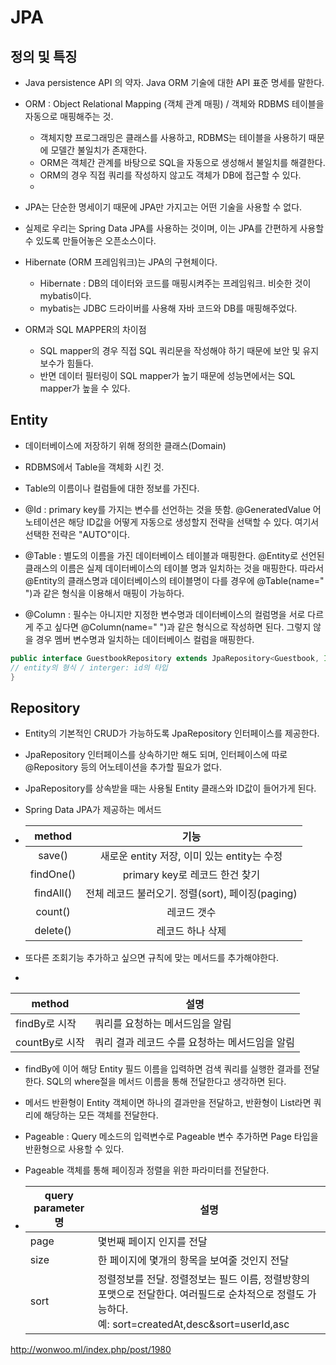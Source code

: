 # JPA

## 정의 및 특징

- Java persistence API 의 약자. Java ORM 기술에 대한 API 표준 명세를 말한다.

- ORM : Object Relational Mapping (객체 관계 매핑) / 객체와 RDBMS 테이블을 자동으로 매핑해주는 것.

  - 객체지향 프로그래밍은 클래스를 사용하고, RDBMS는 테이블을 사용하기 때문에 모델간 불일치가 존재한다.
  - ORM은 객체간 관계를 바탕으로 SQL을 자동으로 생성해서 불일치를 해결한다.
  - ORM의 경우 직접 쿼리를 작성하지 않고도 객체가 DB에 접근할 수 있다.
  - 

- JPA는 단순한 명세이기 때문에 JPA만 가지고는 어떤 기술을 사용할 수 없다.

- 실제로 우리는 Spring Data JPA를 사용하는 것이며, 이는 JPA를 간편하게 사용할 수 있도록 만들어놓은 오픈소스이다.

- Hibernate (ORM 프레임워크)는 JPA의 구현체이다.

  - Hibernate : DB의 데이터와 코드를 매핑시켜주는 프레임워크. 비슷한 것이 mybatis이다.
  - mybatis는 JDBC 드라이버를 사용해 자바 코드와 DB를 매핑해주었다.

- ORM과 SQL MAPPER의 차이점

  - SQL mapper의 경우 직접 SQL 쿼리문을 작성해야 하기 때문에 보안 및 유지보수가 힘들다.
  - 반면 데이터 필터링이 SQL mapper가 높기 때문에 성능면에서는 SQL mapper가 높을 수 있다.

  

## Entity 

- 데이터베이스에 저장하기 위해 정의한 클래스(Domain)
- RDBMS에서 Table을 객체화 시킨 것.
- Table의 이름이나 컬럼들에 대한 정보를 가진다.

- @Id : primary key를 가지는 변수를 선언하는 것을 뜻함.
  @GeneratedValue 어노테이션은 해당 ID값을 어떻게 자동으로 생성할지 전략을 선택할 수 있다. 여기서 선택한 전략은 "AUTO"이다.
- @Table : 별도의 이름을 가진 데이터베이스 테이블과 매핑한다. @Entity로 선언된 클래스의 이름은 실제 데이터베이스의 테이블 명과 일치하는 것을 매핑한다. 따라서 @Entity의 클래스명과 데이터베이스의 테이블명이 다를 경우에 @Table(name=" ")과 같은 형식을 이용해서 매핑이 가능하다.
- @Column : 필수는 아니지만 지정한 변수명과 데이터베이스의 컬럼명을 서로 다르게 주고 싶다면 @Column(name=" ")과 같은 형식으로 작성하면 된다. 그렇지 않을 경우 멤버 변수명과 일치하는 데이터베이스 컬럼을 매핑한다.

```java
public interface GuestbookRepository extends JpaRepository<Guestbook, Integer>{
// entity의 형식 / interger: id의 타입
}
```



## Repository

- Entity의 기본적인 CRUD가 가능하도록 JpaRepository 인터페이스를 제공한다.

- JpaRepository 인터페이스를 상속하기만 해도 되며, 인터페이스에 따로 @Repository 등의 어노테이션을 추가할 필요가 없다.

- JpaRepository를 상속받을 때는 사용될 Entity 클래스와 ID값이 들어가게 된다. 

- Spring Data JPA가 제공하는 메서드

- |  method   |                       기능                       |
  | :-------: | :----------------------------------------------: |
  |  save()   |   새로운 entity 저장, 이미 있는 entity는 수정    |
  | findOne() |          primary key로 레코드 한건 찾기          |
  | findAll() | 전체 레코드 불러오기. 정렬(sort), 페이징(paging) |
  |  count()  |                   레코드 갯수                    |
  | delete()  |                 레코드 하나 삭제                 |

  

- 또다른 조회기능 추가하고 싶으면 규칙에 맞는 메서드를 추가해야한다.

- 

  | method         | 설명                                           |
  | -------------- | ---------------------------------------------- |
  | findBy로 시작  | 쿼리를 요청하는 메서드임을 알림                |
  | countBy로 시작 | 쿼리 결과 레코드 수를 요청하는 메서드임을 알림 |

- findBy에 이어 해당 Entity 필드 이름을 입력하면 검색 쿼리를 실행한 결과를 전달한다. SQL의 where절을 메서드 이름을 통해 전달한다고 생각하면 된다.

- 메서드 반환형이 Entity 객체이면 하나의 결과만을 전달하고, 반환형이 List라면 쿼리에 해당하는 모든 객체를 전달한다.

- Pageable : Query 메소드의 입력변수로 Pageable 변수 추가하면 Page 타입을 반환형으로 사용할 수 있다.

- Pageable 객체를 통해 페이징과 정렬을 위한 파라미터를 전달한다.

- | query parameter 명 | 설명                                                         |
  | ------------------ | ------------------------------------------------------------ |
  | page               | 몇번째 페이지 인지를 전달                                    |
  | size               | 한 페이지에 몇개의 항목을 보여줄 것인지 전달                 |
  | sort               | 정렬정보를 전달. 정렬정보는 필드 이름, 정렬방향의 포맷으로 전달한다. 여러필드로 순차적으로 정렬도 가능하다.<br /> 예: sort=createdAt,desc&sort=userId,asc |



http://wonwoo.ml/index.php/post/1980